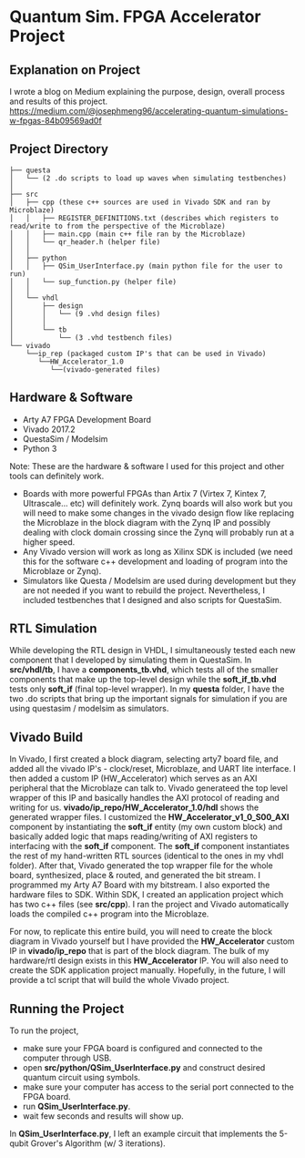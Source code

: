 # Quantum Sim. FPGA Accelerator Project 

## Explanation on Project
I wrote a blog on Medium explaining the purpose, design, overall process and results of this project. 
https://medium.com/@josephmeng96/accelerating-quantum-simulations-w-fpgas-84b09569ad0f

## Project Directory
```.
├── questa
│   └── (2 .do scripts to load up waves when simulating testbenches)
│   
├── src
│   ├── cpp (these c++ sources are used in Vivado SDK and ran by Microblaze)
│   │   ├── REGISTER_DEFINITIONS.txt (describes which registers to read/write to from the perspective of the Microblaze)
│   │   ├── main.cpp (main c++ file ran by the Microblaze)
│   │   └── qr_header.h (helper file)
│   │
│   ├── python
│   │   ├── QSim_UserInterface.py (main python file for the user to run)
│   │   └── sup_function.py (helper file)
│   │
│   └── vhdl
│       ├── design
│       │   └── (9 .vhd design files)
│       │
│       └── tb
│           └── (3 .vhd testbench files)
└── vivado 
    └──ip_rep (packaged custom IP's that can be used in Vivado)
       └──HW_Accelerator_1.0 
          └──(vivado-generated files)
 ```
 
## Hardware & Software
- Arty A7 FPGA Development Board
- Vivado 2017.2
- QuestaSim / Modelsim
- Python 3

Note: These are the hardware & software I used for this project and other tools can definitely work. 
- Boards with more powerful FPGAs than Artix 7 (Virtex 7, Kintex 7, Ultrascale... etc) will definitely work. Zynq boards will also work but you will need to make some changes in the vivado design flow like replacing the Microblaze in the block diagram with the Zynq IP and possibly dealing with clock domain crossing since the Zynq will probably run at a higher speed. 
- Any Vivado version will work as long as Xilinx SDK is included (we need this for the software c++ development and loading of program into the Microblaze or Zynq).
- Simulators like Questa / Modelsim are used during development but they are not needed if you want to rebuild the project. Nevertheless, I included testbenches that I designed and also scripts for QuestaSim. 

## RTL Simulation
While developing the RTL design in VHDL, I simultaneously tested each new component that I developed by simulating them in QuestaSim. In **src/vhdl/tb**, I have a **components_tb.vhd**, which tests all of the smaller components that make up the top-level design while the **soft_if_tb.vhd** tests only **soft_if** (final top-level wrapper). In my **questa** folder, I have the two .do scripts that bring up the important signals for simulation if you are using questasim / modelsim as simulators. 

## Vivado Build
In Vivado, I first created a block diagram, selecting arty7 board file, and added all the vivado IP's - clock/reset, Microblaze, and UART lite interface. I then added a custom IP (HW_Accelerator) which serves as an AXI peripheral that the Microblaze can talk to. Vivado generateed the top level wrapper of this IP and basically handles the AXI protocol of reading and writing for us. **vivado/ip_repo/HW_Accelerator_1.0/hdl** shows the generated wrapper files. I customized the **HW_Accelerator_v1_0_S00_AXI** component by instantiating the **soft_if** entity (my own custom block) and basically added logic that maps reading/writing of AXI registers to interfacing with the **soft_if** component. The **soft_if** component instantiates the rest of my hand-written RTL sources (identical to the ones in my vhdl folder). After that, Vivado generated the top wrapper file for the whole board, synthesized, place & routed, and generated the bit stream. I programmed my Arty A7 Board with my bitstream. I also exported the hardware files to SDK. Within SDK, I created an application project which has two c++ files (see **src/cpp**). I ran the project and Vivado automatically loads the compiled c++ program into the Microblaze. 

For now, to replicate this entire build, you will need to create the block diagram in Vivado yourself but I have provided the **HW_Accelerator** custom IP in **vivado/ip_repo** that is part of the block diagram. The bulk of my hardware/rtl design exists in this **HW_Accelerator** IP. You will also need to create the SDK application project manually. Hopefully, in the future, I will provide a tcl script that will build the whole Vivado project.

## Running the Project
To run the project, 
- make sure your FPGA board is configured and connected to the computer through USB.
- open **src/python/QSim_UserInterface.py** and construct desired quantum circuit using symbols. 
- make sure your computer has access to the serial port connected to the FPGA board.
- run **QSim_UserInterface.py**.
- wait few seconds and results will show up. 

In **QSim_UserInterface.py**, I left an example circuit that implements the 5-qubit Grover's Algorithm (w/ 3 iterations). 


